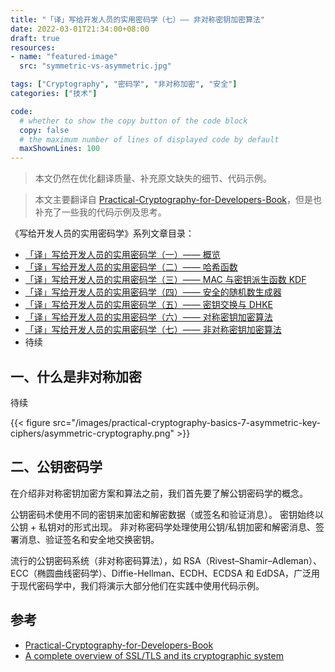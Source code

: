 ```yaml
---
title: "「译」写给开发人员的实用密码学（七）—— 非对称密钥加密算法"
date: 2022-03-01T21:34:00+08:00
draft: true
resources:
- name: "featured-image"
  src: "symmetric-vs-asymmetric.jpg"

tags: ["Cryptography", "密码学", "非对称加密", "安全"]
categories: ["技术"]

code:
  # whether to show the copy button of the code block
  copy: false
  # the maximum number of lines of displayed code by default
  maxShownLines: 100
---
```


>本文仍然在优化翻译质量、补充原文缺失的细节、代码示例。

>本文主要翻译自 [Practical-Cryptography-for-Developers-Book][cryptobook]，但是也补充了一些我的代码示例及思考。


《写给开发人员的实用密码学》系列文章目录：

- [「译」写给开发人员的实用密码学（一）—— 概览](/posts/practical-cryptography-basics-1/)
- [「译」写给开发人员的实用密码学（二）—— 哈希函数](/posts/practical-cryptography-basics-2-hash/)
- [「译」写给开发人员的实用密码学（三）—— MAC 与密钥派生函数 KDF](/posts/practical-cryptography-basics-3-key-derivation-function/)
- [「译」写给开发人员的实用密码学（四）—— 安全的随机数生成器](/posts/practical-cryptography-basics-4-secure-random-generators/)
- [「译」写给开发人员的实用密码学（五）—— 密钥交换与 DHKE](/posts/practical-cryptography-basics-5-key-exchange/)
- [「译」写给开发人员的实用密码学（六）—— 对称密钥加密算法](/posts/practical-cryptography-basics-6-symmetric-key-ciphers/)
- [「译」写给开发人员的实用密码学（七）—— 非对称密钥加密算法](/posts/practical-cryptography-basics-7-asymmetric-key-ciphers/)
- 待续


## 一、什么是非对称加密

待续

{{< figure src="/images/practical-cryptography-basics-7-asymmetric-key-ciphers/asymmetric-cryptography.png" >}}


## 二、公钥密码学

在介绍非对称密钥加密方案和算法之前，我们首先要了解公钥密码学的概念。

公钥密码术使用不同的密钥来加密和解密数据（或签名和验证消息）。
密钥始终以公钥 + 私钥对的形式出现。
非对称密码学处理使用公钥/私钥加密和解密消息、签署消息、验证签名和安全地交换密钥。

流行的公钥密码系统（非对称密码算法），如 RSA（Rivest–Shamir–Adleman）、ECC（椭圆曲线密码学）、Diffie-Hellman、ECDH、ECDSA 和 EdDSA，广泛用于现代密码学中，我们将演示大部分他们在实践中使用代码示例。

## 参考

- [Practical-Cryptography-for-Developers-Book][cryptobook]
- [A complete overview of SSL/TLS and its cryptographic system](https://dev.to/techschoolguru/a-complete-overview-of-ssl-tls-and-its-cryptographic-system-36pd)

[cryptobook]: https://github.com/nakov/Practical-Cryptography-for-Developers-Book

